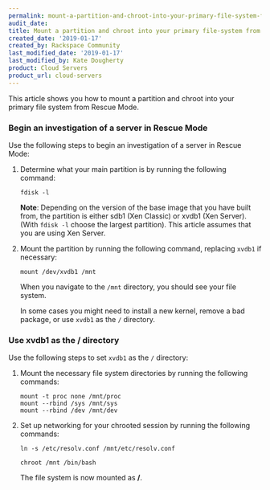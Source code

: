 ```yaml
---
permalink: mount-a-partition-and-chroot-into-your-primary-file-system-from-rescue-mode/
audit_date:
title: Mount a partition and chroot into your primary file-system from Rescue Mode
created_date: '2019-01-17'
created_by: Rackspace Community
last_modified_date: '2019-01-17'
last_modified_by: Kate Dougherty
product: Cloud Servers
product_url: cloud-servers
---
```


This article shows you how to mount a partition and chroot into your
primary file system from Rescue Mode.

### Begin an investigation of a server in Rescue Mode

Use the following steps to begin an investigation of a server in Rescue Mode:

1. Determine what your main partition is by running the following command:

       fdisk -l

   **Note**: Depending on the version of the base image that you have built
   from, the partition is either sdb1 (Xen Classic) or xvdb1 (Xen Server).
   (With `fdisk -l` choose the largest partition). This article assumes that
   you are using Xen Server.

2. Mount the partition by running the following command, replacing `xvdb1` if
   necessary:

       mount /dev/xvdb1 /mnt

   When you navigate to the `/mnt` directory, you should see your file system.

   In some cases you might need to install a new kernel, remove a bad package,
   or use `xvdb1` as the `/` directory.

### Use xvdb1 as the / directory

Use the following steps to set `xvdb1` as the `/` directory:

1. Mount the necessary file system directories by running the following
   commands:

       mount -t proc none /mnt/proc
       mount --rbind /sys /mnt/sys
       mount --rbind /dev /mnt/dev

2. Set up networking for your chrooted session by running the following
   commands:

       ln -s /etc/resolv.conf /mnt/etc/resolv.conf

       chroot /mnt /bin/bash

   The file system is now mounted as **/**.

